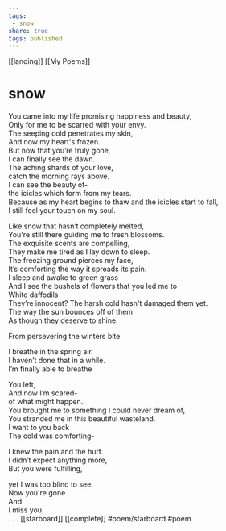 ```yaml
---
tags:
 - snow
share: true
tags: published
---
```


[[landing]]  [[My Poems]]
# snow  

You came into my life promising happiness and beauty,  
Only for me to be scarred with your envy.  
The seeping cold penetrates my skin,  
And now my heart's frozen.  
But now that you’re truly gone,  
I can finally see the dawn.  
The aching shards of your love,  
catch the morning rays above.  
I can see the beauty of-  
the icicles which form from my tears.  
Because as my heart begins to thaw
and the icicles start to fall,  
I still feel your touch on my soul.

  
Like snow that hasn’t completely melted,  
You're still there guiding me to fresh blossoms.  
The exquisite scents are compelling,  
They make me tired as I lay down to sleep.  
The freezing ground pierces my face,  
It’s comforting the way it spreads its pain.  
I sleep and awake to green grass   
And I see the bushels of flowers that you led me to   
White daffodils   
They’re innocent? The harsh cold hasn't damaged them yet.  
The way the sun bounces off of them   
As though they deserve to shine.

From persevering the winters bite

I breathe in the spring air.  
I haven’t done that in a while.  
I’m finally able to breathe

  
You left,  
And now I’m scared-  
of what might happen.  
You brought me to something I could never dream of,  
You stranded me in this beautiful wasteland.  
I want to you back   
The cold was comforting-

I knew the pain and the hurt.  
I didn’t expect anything more,  
But you were fulfilling,

yet I was too blind to see.  
Now you're gone  
And   
I miss you.  
.
.
.
 [[starboard]] [[complete]] #poem/starboard #poem 